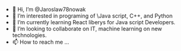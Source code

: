 - 👋 Hi, I’m @Jaroslaw78nowak
- 👀 I’m interested in programing of \Java script, C++, and Python
- 🌱 I’m currently learning React liberys for Java script Developers.
- 💞️ I’m looking to collaborate on IT, machine learning on new technologies.
- 📫 How to reach me ...

<!---
Jaroslaw78nowak/Jaroslaw78nowak is a ✨ special ✨ repository because its `README.md` (this file) appears on your GitHub profile.
You can click the Preview link to take a look at your changes.
--->
